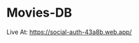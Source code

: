 # Movies-DB
Live At: <a href="https://social-auth-43a8b.web.app">https://social-auth-43a8b.web.app/</a>
